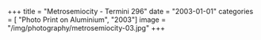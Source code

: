 +++
title = "Metrosemiocity - Termini 296"
date = "2003-01-01"
categories = [ "Photo Print on Aluminium", "2003"]
image = "/img/photography/metrosemiocity-03.jpg"
+++

